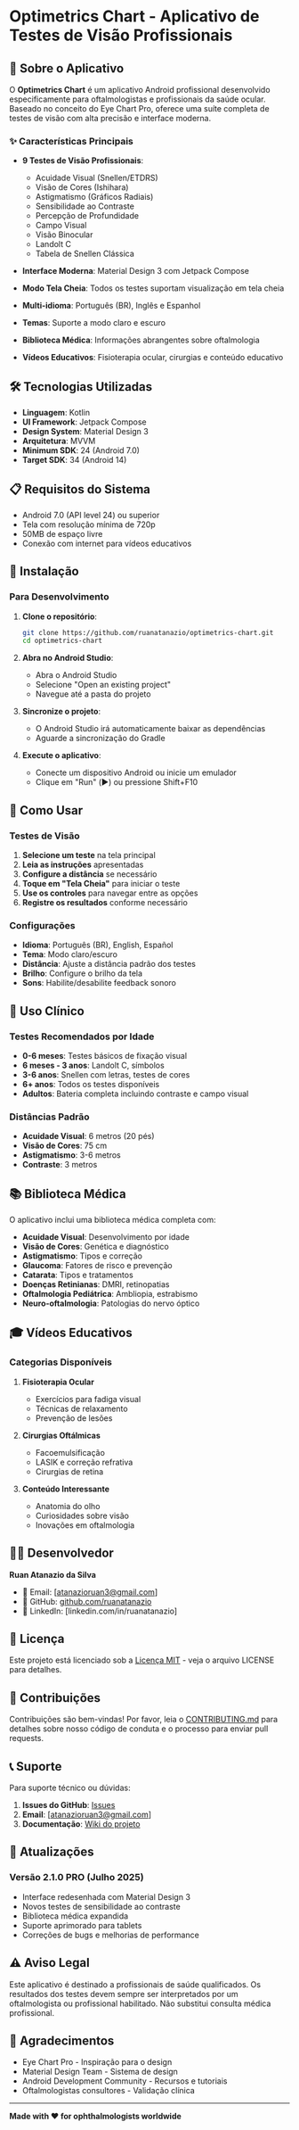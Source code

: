 # Optimetrics Chart - Aplicativo de Testes de Visão Profissionais

## 📱 Sobre o Aplicativo

O **Optimetrics Chart** é um aplicativo Android profissional desenvolvido especificamente para oftalmologistas e profissionais da saúde ocular. Baseado no conceito do Eye Chart Pro, oferece uma suíte completa de testes de visão com alta precisão e interface moderna.

### ✨ Características Principais

- **9 Testes de Visão Profissionais**:
  - Acuidade Visual (Snellen/ETDRS)
  - Visão de Cores (Ishihara)
  - Astigmatismo (Gráficos Radiais)
  - Sensibilidade ao Contraste
  - Percepção de Profundidade
  - Campo Visual
  - Visão Binocular
  - Landolt C
  - Tabela de Snellen Clássica

- **Interface Moderna**: Material Design 3 com Jetpack Compose
- **Modo Tela Cheia**: Todos os testes suportam visualização em tela cheia
- **Multi-idioma**: Português (BR), Inglês e Espanhol
- **Temas**: Suporte a modo claro e escuro
- **Biblioteca Médica**: Informações abrangentes sobre oftalmologia
- **Vídeos Educativos**: Fisioterapia ocular, cirurgias e conteúdo educativo

## 🛠️ Tecnologias Utilizadas

- **Linguagem**: Kotlin
- **UI Framework**: Jetpack Compose
- **Design System**: Material Design 3
- **Arquitetura**: MVVM
- **Minimum SDK**: 24 (Android 7.0)
- **Target SDK**: 34 (Android 14)

## 📋 Requisitos do Sistema

- Android 7.0 (API level 24) ou superior
- Tela com resolução mínima de 720p
- 50MB de espaço livre
- Conexão com internet para vídeos educativos

## 🚀 Instalação

### Para Desenvolvimento

1. **Clone o repositório**:
   ```bash
   git clone https://github.com/ruanatanazio/optimetrics-chart.git
   cd optimetrics-chart
   ```

2. **Abra no Android Studio**:
   - Abra o Android Studio
   - Selecione "Open an existing project"
   - Navegue até a pasta do projeto

3. **Sincronize o projeto**:
   - O Android Studio irá automaticamente baixar as dependências
   - Aguarde a sincronização do Gradle

4. **Execute o aplicativo**:
   - Conecte um dispositivo Android ou inicie um emulador
   - Clique em "Run" (▶️) ou pressione Shift+F10

## 📱 Como Usar

### Testes de Visão

1. **Selecione um teste** na tela principal
2. **Leia as instruções** apresentadas
3. **Configure a distância** se necessário
4. **Toque em "Tela Cheia"** para iniciar o teste
5. **Use os controles** para navegar entre as opções
6. **Registre os resultados** conforme necessário

### Configurações

- **Idioma**: Português (BR), English, Español
- **Tema**: Modo claro/escuro
- **Distância**: Ajuste a distância padrão dos testes
- **Brilho**: Configure o brilho da tela
- **Sons**: Habilite/desabilite feedback sonoro

## 🏥 Uso Clínico

### Testes Recomendados por Idade

- **0-6 meses**: Testes básicos de fixação visual
- **6 meses - 3 anos**: Landolt C, símbolos
- **3-6 anos**: Snellen com letras, testes de cores
- **6+ anos**: Todos os testes disponíveis
- **Adultos**: Bateria completa incluindo contraste e campo visual

### Distâncias Padrão

- **Acuidade Visual**: 6 metros (20 pés)
- **Visão de Cores**: 75 cm
- **Astigmatismo**: 3-6 metros
- **Contraste**: 3 metros

## 📚 Biblioteca Médica

O aplicativo inclui uma biblioteca médica completa com:

- **Acuidade Visual**: Desenvolvimento por idade
- **Visão de Cores**: Genética e diagnóstico
- **Astigmatismo**: Tipos e correção
- **Glaucoma**: Fatores de risco e prevenção
- **Catarata**: Tipos e tratamentos
- **Doenças Retinianas**: DMRI, retinopatias
- **Oftalmologia Pediátrica**: Ambliopia, estrabismo
- **Neuro-oftalmologia**: Patologias do nervo óptico

## 🎓 Vídeos Educativos

### Categorias Disponíveis

1. **Fisioterapia Ocular**
   - Exercícios para fadiga visual
   - Técnicas de relaxamento
   - Prevenção de lesões

2. **Cirurgias Oftálmicas**
   - Facoemulsificação
   - LASIK e correção refrativa
   - Cirurgias de retina

3. **Conteúdo Interessante**
   - Anatomia do olho
   - Curiosidades sobre visão
   - Inovações em oftalmologia

## 👨‍💻 Desenvolvedor

**Ruan Atanazio da Silva**
- 📧 Email: [atanazioruan3@gmail.com]
- 🐙 GitHub: [github.com/ruanatanazio](https://github.com/ruanatanazio)
- 💼 LinkedIn: [linkedin.com/in/ruanatanazio]

## 📄 Licença

Este projeto está licenciado sob a [Licença MIT](LICENSE) - veja o arquivo LICENSE para detalhes.

## 🤝 Contribuições

Contribuições são bem-vindas! Por favor, leia o [CONTRIBUTING.md](CONTRIBUTING.md) para detalhes sobre nosso código de conduta e o processo para enviar pull requests.

## 📞 Suporte

Para suporte técnico ou dúvidas:

1. **Issues do GitHub**: [Issues](https://github.com/ruanatanazio/optimetrics-chart/issues)
2. **Email**: [atanazioruan3@gmail.com]
3. **Documentação**: [Wiki do projeto](https://github.com/ruanatanazio/optimetrics-chart/wiki)

## 🔄 Atualizações

### Versão 2.1.0 PRO (Julho 2025)
- Interface redesenhada com Material Design 3
- Novos testes de sensibilidade ao contraste
- Biblioteca médica expandida
- Suporte aprimorado para tablets
- Correções de bugs e melhorias de performance

## ⚠️ Aviso Legal

Este aplicativo é destinado a profissionais de saúde qualificados. Os resultados dos testes devem sempre ser interpretados por um oftalmologista ou profissional habilitado. Não substitui consulta médica profissional.

## 🙏 Agradecimentos

- Eye Chart Pro - Inspiração para o design
- Material Design Team - Sistema de design
- Android Development Community - Recursos e tutoriais
- Oftalmologistas consultores - Validação clínica

---

**Made with ❤️ for ophthalmologists worldwide**
